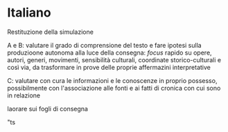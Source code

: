 # Italiano

Restituzione della simulazione

A e B: valutare il grado di comprensione del testo e fare ipotesi sulla produzioone autonoma alla luce della consegna: _focus_ rapido su opere, autori, generi, movimenti, sensibilità culturali, coordinate storico-culturali e così via, da trasformare in prove delle proprie affermazini interpretative


C: valutare con cura le informazioni e le conoscenze in proprio possesso, possibilmente con l'associazione alle fonti e ai fatti di cronica con cui sono in relazione

laorare sui fogli di consegna

"ts
<!--stackedit_data:
eyJoaXN0b3J5IjpbLTIxMTg3MDcwMzUsMjAxNDYyNDM2M119
-->